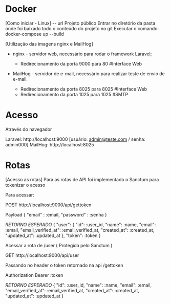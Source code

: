 # Docker
[Como iniciar - Linux]
-- url
Projeto público
Entrar no diretório da pasta onde foi baixado todo o conteúdo do projeto no git
Executar o comando: docker-compose up --build

[Utilização das imagens nginx e MailHog]
- nginx - servidor web, necessário para rodar o framework Laravel;
    - Redirecionamento da porta 9000 para 80 #Interface Web

- MailHog - servidor de e-mail, necessário para realizar teste de envio de e-mail.
    - Redirecionamento da porta 8025 para 8025 #Interface Web
    - Redirecionamento da porta 1025 para 1025 #SMTP

# Acesso
Através do navegador

Laravel: http://localhost:9000 [usuário: admin@teste.com / senha: admin000]
MailHog: http://localhost:8025

# Rotas
[Acesso as rotas]
Para as rotas de API foi implementado o Sanctum para tokenizar o acesso

Para acessar:

POST http://localhost:9000/api/gettoken

Payload
{
    "email" : :email,
    "password" : :senha
}

*RETORNO ESPERADO*
{
    "user": {
        "id": :user_id,
        "name": :name,
        "email": :email,
        "email_verified_at": :email_verified_at,
        "created_at": :created_at,
        "updated_at": :updated_at
    },
    "token": :token
}

Acessar a rota de /user ( Protegida pelo Sanctum )

GET http://localhost:9000/api/user

Passando no header o token retornado na api /gettoken

Authorization Bearer :token

*RETORNO ESPERADO*
{
    "id": :user_id,
    "name": :name,
    "email": :email,
    "email_verified_at": :email_verified_at,
    "created_at": :created_at,
    "updated_at": :updated_at
}